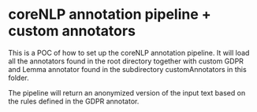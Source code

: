 # coreNLP annotation pipeline + custom annotators

This is a POC of how to set up the coreNLP annotation pipeline. It will load all the annotators found in the root directory together with custom GDPR and Lemma annotator found in the subdirectory customAnnotators in this folder.


The pipeline will return an anonymized version of the input text based on the rules defined in the GDPR annotator.
